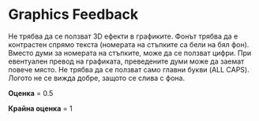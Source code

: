 # Graphics Feedback #
Не трябва да се ползват 3D ефекти в графиките.
Фонът трябва да е контрастен спрямо текста (номерата на стъпките са бели на бял фон).
Вместо думи за номерата на стъпките, може да се ползват цифри. При евентуален превод на графиката, преведените думи може да заемат повече място.
Не трябва да се ползват само главни букви (ALL CAPS).
Логото не се вижда добре, защото се слива с фона.

**Оценка** = 0.5

**Крайна оценка** = 1

